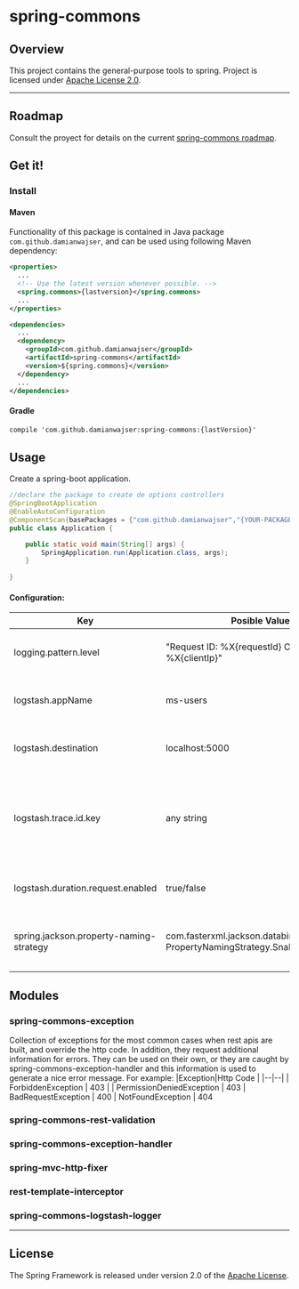 
# spring-commons

## Overview

This project contains the general-purpose tools to spring.
Project is licensed under [Apache License 2.0](http://www.apache.org/licenses/LICENSE-2.0).

-----
## Roadmap

Consult the proyect for details on the current [spring-commons roadmap]([https://github.com/damianwajser/spring-commons/projects/1](https://github.com/damianwajser/spring-commons/projects/1)).

## Get it!

### Install
#### Maven
Functionality of this package is contained in Java package `com.github.damianwajser`, and can be used using following Maven dependency:

```xml
<properties>
  ...
  <!-- Use the latest version whenever possible. -->
  <spring.commons>{lastversion}</spring.commons>
  ...
</properties>

<dependencies>
  ...
  <dependency>
    <groupId>com.github.damianwajser</groupId>
    <artifactId>spring-commons</artifactId>
    <version>${spring.commons}</version>
  </dependency>
  ...
</dependencies>
```
#### Gradle

```xml
compile 'com.github.damianwajser:spring-commons:{lastVersion}'
```
## Usage

Create a spring-boot application.

```java
//declare the package to create de options controllers
@SpringBootApplication
@EnableAutoConfiguration
@ComponentScan(basePackages = {"com.github.damianwajser","{YOUR-PACKAGE}"})
public class Application {

	public static void main(String[] args) {
		SpringApplication.run(Application.class, args);
	}
 
}
```
#### Configuration:
| Key | Posible Value  | Module | Reference | Default Value
|--|--|--|--|--|
|logging.pattern.level | "Request  ID:  %X{requestId}  Client  IP:  %X{clientIp}" | spring-commons-logstash-logger | log pattern | Empty
|logstash.appName | ms-users | spring-commons-logstash-logger | the name of microservice | test
logstash.destination | localhost:5000 | spring-commons-logstash-logger | host and port of logstash server| localhost:5000
|logstash.trace.id.key | any string | spring-commons-logstash-logger | Header key from get the request Id if is empty generate a new UUID to replace RequestId | UUID
|logstash.duration.request.enabled| true/false| spring-commons-logstash-logger | For each request log the duration.| false
|spring.jackson.property-naming-strategy | com.fasterxml.jackson.databind. PropertyNamingStrategy.SnakeCaseStrategy | Spring web | format JSON response when Object is return in a controller | N/A

## Modules

### **spring-commons-exception**

Collection of exceptions for the most common cases when rest apis are built, and override the http code. In addition, they request additional information for errors. They can be used on their own, or they are caught by spring-commons-exception-handler and this information is used to generate a nice error message. For example:
|Exception|Http Code |
|--|--|
| ForbiddenException | 403 |
| PermissionDeniedException | 403
| BadRequestException | 400
| NotFoundException | 404

### spring-commons-rest-validation
### spring-commons-exception-handler
### spring-mvc-http-fixer
### rest-template-interceptor
### spring-commons-logstash-logger
---
## License

The Spring Framework is released under version 2.0 of the
[Apache License](http://www.apache.org/licenses/LICENSE-2.0).
